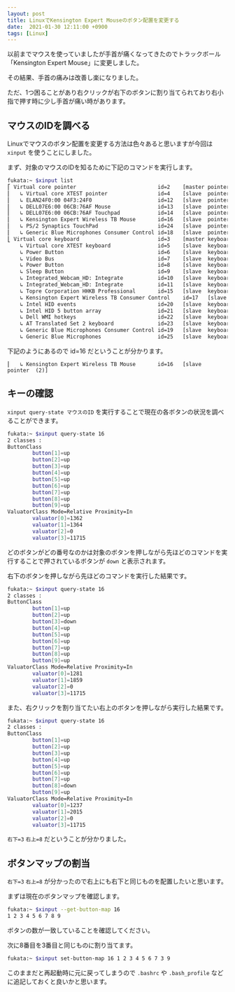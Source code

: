 ```yaml
---
layout: post
title: LinuxでKensington Expert Mouseのボタン配置を変更する 
date:  2021-01-30 12:11:00 +0900
tags: [Linux]
---
```


以前までマウスを使っていましたが手首が痛くなってきたのでトラックボール「Kensington Expert Mouse」に変更しました。

その結果、手首の痛みは改善し楽になりました。

ただ、1つ困ることがあり右クリックが右下のボタンに割り当てられており右小指で押す時に少し手首が痛い時があります。

## マウスのIDを調べる 

Linuxでマウスのボタン配置を変更する方法は色々あると思いますが今回は `xinput` を使うことにしました。

まず、対象のマウスのIDを知るために下記のコマンドを実行します。

```bash
fukata:~ $xinput list
⎡ Virtual core pointer                          id=2    [master pointer  (3)]
⎜   ↳ Virtual core XTEST pointer                id=4    [slave  pointer  (2)]
⎜   ↳ ELAN24F0:00 04F3:24F0                     id=12   [slave  pointer  (2)]
⎜   ↳ DELL07E6:00 06CB:76AF Mouse               id=13   [slave  pointer  (2)]
⎜   ↳ DELL07E6:00 06CB:76AF Touchpad            id=14   [slave  pointer  (2)]
⎜   ↳ Kensington Expert Wireless TB Mouse       id=16   [slave  pointer  (2)]
⎜   ↳ PS/2 Synaptics TouchPad                   id=24   [slave  pointer  (2)]
⎜   ↳ Generic Blue Microphones Consumer Control id=18   [slave  pointer  (2)]
⎣ Virtual core keyboard                         id=3    [master keyboard (2)]
    ↳ Virtual core XTEST keyboard               id=5    [slave  keyboard (3)]
    ↳ Power Button                              id=6    [slave  keyboard (3)]
    ↳ Video Bus                                 id=7    [slave  keyboard (3)]
    ↳ Power Button                              id=8    [slave  keyboard (3)]
    ↳ Sleep Button                              id=9    [slave  keyboard (3)]
    ↳ Integrated_Webcam_HD: Integrate           id=10   [slave  keyboard (3)]
    ↳ Integrated_Webcam_HD: Integrate           id=11   [slave  keyboard (3)]
    ↳ Topre Corporation HHKB Professional       id=15   [slave  keyboard (3)]
    ↳ Kensington Expert Wireless TB Consumer Control    id=17   [slave  keyboard (3)]
    ↳ Intel HID events                          id=20   [slave  keyboard (3)]
    ↳ Intel HID 5 button array                  id=21   [slave  keyboard (3)]
    ↳ Dell WMI hotkeys                          id=22   [slave  keyboard (3)]
    ↳ AT Translated Set 2 keyboard              id=23   [slave  keyboard (3)]
    ↳ Generic Blue Microphones Consumer Control id=19   [slave  keyboard (3)]
    ↳ Generic Blue Microphones                  id=25   [slave  keyboard (3)]
```

下記のようにあるので id=16 だということが分かります。

```
⎜   ↳ Kensington Expert Wireless TB Mouse       id=16   [slave  pointer  (2)]
```

## キーの確認

`xinput query-state マウスのID` を実行することで現在の各ボタンの状況を調べることができます。

```bash
fukata:~ $xinput query-state 16
2 classes :
ButtonClass
        button[1]=up
        button[2]=up
        button[3]=up
        button[4]=up
        button[5]=up
        button[6]=up
        button[7]=up
        button[8]=up
        button[9]=up
ValuatorClass Mode=Relative Proximity=In
        valuator[0]=1362
        valuator[1]=1364
        valuator[2]=0
        valuator[3]=11715
```

どのボタンがどの番号なのかは対象のボタンを押しながら先ほどのコマンドを実行することで押されているボタンが `down` と表示されます。

右下のボタンを押しながら先ほどのコマンドを実行した結果です。

```bash
fukata:~ $xinput query-state 16
2 classes :
ButtonClass
        button[1]=up
        button[2]=up
        button[3]=down
        button[4]=up
        button[5]=up
        button[6]=up
        button[7]=up
        button[8]=up
        button[9]=up
ValuatorClass Mode=Relative Proximity=In
        valuator[0]=1281
        valuator[1]=1859
        valuator[2]=0
        valuator[3]=11715
```

また、右クリックを割り当てたい右上のボタンを押しながら実行した結果です。

```bash
fukata:~ $xinput query-state 16
2 classes :
ButtonClass
        button[1]=up
        button[2]=up
        button[3]=up
        button[4]=up
        button[5]=up
        button[6]=up
        button[7]=up
        button[8]=down
        button[9]=up
ValuatorClass Mode=Relative Proximity=In
        valuator[0]=1237
        valuator[1]=2015
        valuator[2]=0
        valuator[3]=11715
```

`右下=3` `右上=8` だということが分かりました。

## ボタンマップの割当

`右下=3` `右上=8` が分かったので右上にも右下と同じものを配置したいと思います。

まずは現在のボタンマップを確認します。

```bash
fukata:~ $xinput --get-button-map 16
1 2 3 4 5 6 7 8 9
```

ボタンの数が一致していることを確認してください。

次に8番目を3番目と同じものに割り当てます。

```bash
fukata:~ $xinput set-button-map 16 1 2 3 4 5 6 7 3 9
```

このままだと再起動時に元に戻ってしまうので `.bashrc` や `.bash_profile` などに追記しておくと良いかと思います。